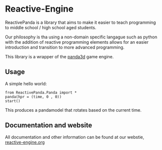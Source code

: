 Reactive-Engine
===============
ReactivePanda is a library that aims to make it easier to teach programming to middle school / high school aged students.

Our philosophy is tha using a non-domain specific langague such as python with the addition of reactive programming elements allows for an easier introduction and transition to more advanced programming.

This library is a wrapper of the [panda3d](panda3d.org) game engine.

Usage
---
A simple hello world:

    from ReactivePanda.Panda import *
    panda(hpr = (time, 0 , 0))
    start()

This produces a pandamodel that rotates based on the current time.

Documentation and website
---
All documentation and other information can be found at our webstie, [reactive-engine.org](reactive-engine.org)
